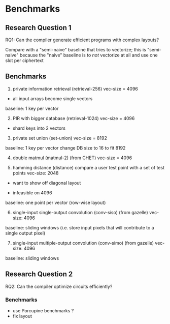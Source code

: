 # Benchmarks 

## Research Question 1
RQ1: Can the compiler generate efficient programs with complex layouts?

Compare with a "semi-naive" baseline that tries to vectorize;
this is "semi-naive" because the "naive" baseline is to *not*
vectorize at all and use one slot per ciphertext

## Benchmarks
1. private information retrieval (retrieval-256)
vec-size = 4096
- all input arrays become single vectors

baseline: 1 key per vector

2. PIR with bigger database (retrieval-1024)
vec-size = 4096
- shard keys into 2 vectors

3. private set union (set-union)
vec-size = 8192

baseline: 1 key per vector
change DB size to 16 to fit 8192

4. double matmul (matmul-2) (from CHET)
vec-size = 4096

5. hamming distance (distance)
compare a user test point with a set of test points
vec-size: 2048
* want to show off diagonal layout

- infeasible on 4096

baseline: one point per vector (row-wise layout)

6. single-input single-output convolution (conv-siso) (from gazelle)
vec-size: 4096

baseline: sliding windows (i.e. store input pixels that will contribute to a
single output pixel)

7. single-input multiple-output convolution (conv-simo) (from gazelle)
vec-size: 4096

baseline: sliding windows

## Research Question 2
RQ2: Can the compiler optimize circuits efficiently?

### Benchmarks
- use Porcupine benchmarks ?
- fix layout
